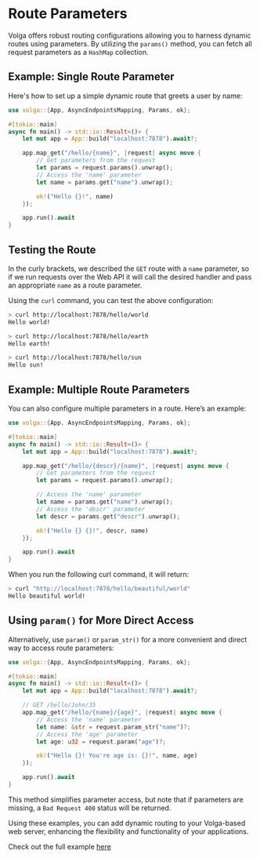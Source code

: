 # Route Parameters
Volga offers robust routing configurations allowing you to harness dynamic routes using parameters. By utilizing the `params()` method, you can fetch all request parameters as a `HashMap` collection.

## Example: Single Route Parameter

Here's how to set up a simple dynamic route that greets a user by name:
```rust
use volga::{App, AsyncEndpointsMapping, Params, ok};

#[tokio::main]
async fn main() -> std::io::Result<()> {
    let mut app = App::build("localhost:7878").await?;

    app.map_get("/hello/{name}", |request| async move {
        // Get parameters from the request
        let params = request.params().unwrap();
        // Access the 'name' parameter
        let name = params.get("name").unwrap();

        ok!("Hello {}!", name)
    });

    app.run().await
}
```
## Testing the Route
In the curly brackets, we described the `GET` route with a `name` parameter, so if we run requests over the Web API it will call the desired handler and pass an appropriate `name` as a route parameter.

Using the `curl` command, you can test the above configuration:
```bash
> curl http://localhost:7878/hello/world
Hello world!

> curl http://localhost:7878/hello/earth
Hello earth!

> curl http://localhost:7878/hello/sun
Hello sun!
```
## Example: Multiple Route Parameters
You can also configure multiple parameters in a route. Here’s an example:
```rust
use volga::{App, AsyncEndpointsMapping, Params, ok};

#[tokio::main]
async fn main() -> std::io::Result<()> {
    let mut app = App::build("localhost:7878").await?;

    app.map_get("/hello/{descr}/{name}", |request| async move {
        // Get parameters from the request
        let params = request.params().unwrap();

        // Access the 'name' parameter
        let name = params.get("name").unwrap();
        // Access the 'descr' parameter
        let descr = params.get("descr").unwrap();

        ok!("Hello {} {}!", descr, name)
    });

    app.run().await
}
```
When you run the following curl command, it will return:
```bash
> curl "http://localhost:7878/hello/beautiful/world"
Hello beautiful world!
```
## Using `param()` for More Direct Access
Alternatively, use `param()` or `param_str()` for a more convenient and direct way to access route parameters:
```rust
use volga::{App, AsyncEndpointsMapping, Params, ok};

#[tokio::main]
async fn main() -> std::io::Result<()> {
    let mut app = App::build("localhost:7878").await?;

    // GET /hello/John/35
    app.map_get("/hello/{name}/{age}", |request| async move {
        // Access the 'name' parameter
        let name: &str = request.param_str("name")?;
        // Access the 'age' parameter
        let age: u32 = request.param("age")?;

        ok!("Hello {}! You're age is: {}!", name, age)
    });

    app.run().await
}
```
This method simplifies parameter access, but note that if parameters are missing, a `Bad Request 400` status will be returned.

Using these examples, you can add dynamic routing to your Volga-based web server, enhancing the flexibility and functionality of your applications.

Check out the full example [here](https://github.com/RomanEmreis/volga/blob/main/examples/route_params.rs)